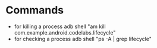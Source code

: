 # Commands

* for killing  a process adb shell "am kill com.example.android.codelabs.lifecycle"
* for checking a process adb shell "ps -A | grep lifecycle"
